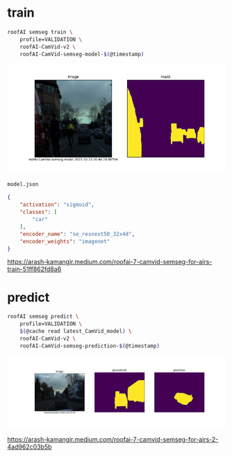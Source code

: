 # train

```bash
roofAI semseg train \
    profile=VALIDATION \
    roofAI-CamVid-v2 \
    roofAI-CamVid-semseg-model-$(@timestamp)
```

![image](../../assets/augmented_dataset-00000.png)

`model.json`
```json
{
    "activation": "sigmoid",
    "classes": [
        "car"
    ],
    "encoder_name": "se_resnext50_32x4d",
    "encoder_weights": "imagenet"
}
```

https://arash-kamangir.medium.com/roofai-7-camvid-semseg-for-airs-train-51ff862fd8a6

# predict

```bash
roofAI semseg predict \
    profile=VALIDATION \
    $(@cache read latest_CamVid_model) \
    roofAI-CamVid-v2 \
    roofAI-CamVid-semseg-prediction-$(@timestamp)
```

![image](../../assets/predict-00000.png)

https://arash-kamangir.medium.com/roofai-7-camvid-semseg-for-airs-2-4ad962c03b5b